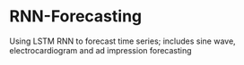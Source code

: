 # RNN-Forecasting
Using LSTM RNN to forecast time series; includes sine wave, electrocardiogram and ad impression forecasting
